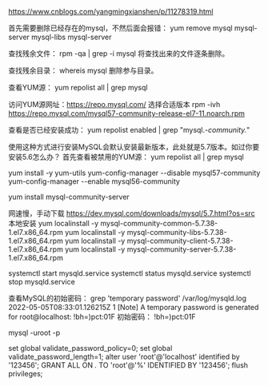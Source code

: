 
https://www.cnblogs.com/yangmingxianshen/p/11278319.html


首先需要删除已经存在的mysql，不然后面会报错：
yum remove  mysql mysql-server mysql-libs mysql-server

查找残余文件：
rpm -qa | grep -i mysql
将查找出来的文件逐条删除。

查找残余目录：
whereis mysql
删除参与目录。

查看YUM源：
yum repolist all | grep mysql


访问YUM源网址：https://repo.mysql.com/
选择合适版本
rpm -ivh https://repo.mysql.com/mysql57-community-release-el7-11.noarch.rpm

查看是否已经安装成功：
yum repolist enabled | grep "mysql.*-community.*"


使用这种方式进行安装MySQL会默认安装最新版本，此处就是5.7版本。如过你要安装5.6怎么办？
首先查看被禁用的YUM源：
yum repolist all | grep mysql


yum install -y yum-utils
yum-config-manager --disable mysql57-community
yum-config-manager --enable mysql56-community


yum install mysql-community-server

网速慢，手动下载
https://dev.mysql.com/downloads/mysql/5.7.html?os=src
本地安装
yum localinstall -y mysql-community-common-5.7.38-1.el7.x86_64.rpm
yum localinstall -y mysql-community-libs-5.7.38-1.el7.x86_64.rpm
yum localinstall -y mysql-community-client-5.7.38-1.el7.x86_64.rpm
yum localinstall -y mysql-community-server-5.7.38-1.el7.x86_64.rpm


systemctl start mysqld.service
systemctl status mysqld.service
systemctl stop mysqld.service

查看MySQL的初始密码：
grep 'temporary password' /var/log/mysqld.log
2022-05-05T08:33:01.126215Z 1 [Note] A temporary password is generated for root@localhost: !bh=)pct:01F
初始密码：
!bh=)pct:01F

mysql -uroot -p

set global validate_password_policy=0;
set global validate_password_length=1;
alter user 'root'@'localhost' identified by '123456';
GRANT ALL ON *.* TO 'root'@'%' IDENTIFIED BY '123456';
flush privileges;